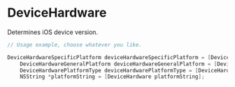DeviceHardware
==============

Determines iOS device version.

```objective-c
// Usage example, choose whatever you like.

DeviceHardwareSpecificPlatform deviceHardwareSpecificPlatform = [DeviceHardware specificPlatform];
	DeviceHardwareGeneralPlatform deviceHardwareGeneralPlatform = [DeviceHardware generalPlatform];
	DeviceHardwarePlatformType deviceHardwarePlatformType = [DeviceHardware platformType];
	NSString *platformString = [DeviceHardware platformString];
```